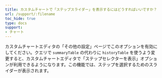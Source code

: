 ```yaml
---
title: カスタムチャートで「ステップスライダー」を表示するにはどうすればいいですか？
url: /support/:filename
toc_hide: true
type: docs
support:
- チャート
---
```


カスタムチャートエディタの「その他の設定」ページでこのオプションを有効にしてください。クエリで `summaryTable` の代わりに `historyTable` を使うよう変更すると、カスタムチャートエディタで「ステップセレクターを表示」オプションが利用できるようになります。この機能では、ステップを選択するためのスライダーが表示されます。